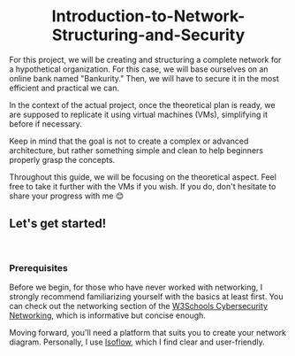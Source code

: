 <h1 align="center">Introduction-to-Network-Structuring-and-Security</h1>

<p>
For this project, we will be creating and structuring a complete network for a hypothetical organization. For this case, we will base ourselves on an online bank named "Bankurity." Then, we will have to secure it in the most efficient and practical we can.

In the context of the actual project, once the theoretical plan is ready, we are supposed to replicate it using virtual machines (VMs), simplifying it before if necessary.

Keep in mind that the goal is not to create a complex or advanced architecture, but rather something simple and clean to help beginners properly grasp the concepts.

Throughout this guide, we will be focusing on the theoretical aspect. Feel free to take it further with the VMs if you wish. If you do, don't hesitate to share your progress with me 😊
</p>
<h2>
 Let's get started!
</h2>
</br>
<h3>Prerequisites</h3>
<p>
Before we begin, for those who have never worked with networking, I strongly recommend familiarizing yourself with the basics at least first. You can check out the networking section of the <a href="https://www.w3schools.com/cybersecurity/cybersecurity_networking.php">W3Schools Cybersecurity Networking</a>, which is informative but concise enough.

Moving forward, you'll need a platform that suits you to create your network diagram. Personally, I use <a href="https://isoflow.io/">Isoflow</a>, which I find clear and user-friendly.
</p>
